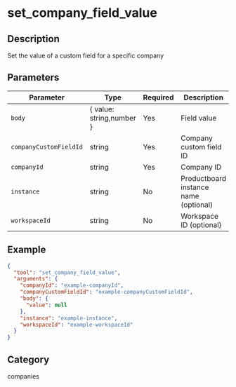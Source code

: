 # set_company_field_value

## Description
Set the value of a custom field for a specific company

## Parameters

| Parameter | Type | Required | Description |
|-----------|------|----------|-------------|
| `body` | { value: string,number } | Yes | Field value |
| `companyCustomFieldId` | string | Yes | Company custom field ID |
| `companyId` | string | Yes | Company ID |
| `instance` | string | No | Productboard instance name (optional) |
| `workspaceId` | string | No | Workspace ID (optional) |

## Example

```json
{
  "tool": "set_company_field_value",
  "arguments": {
    "companyId": "example-companyId",
    "companyCustomFieldId": "example-companyCustomFieldId",
    "body": {
      "value": null
    },
    "instance": "example-instance",
    "workspaceId": "example-workspaceId"
  }
}
```

## Category
companies

